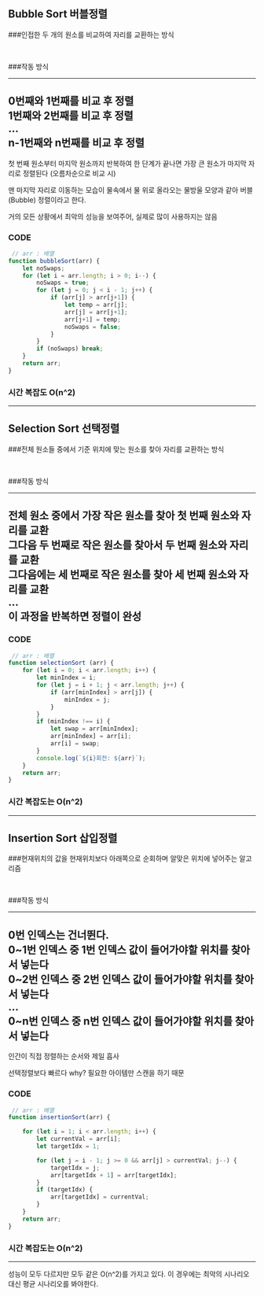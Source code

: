 ## Bubble Sort 버블정렬
###인접한 두 개의 원소를 비교하여 자리를 교환하는 방식

<br/>

###작동 방식

---
0번째와 1번째를 비교 후 정렬<br/>
1번째와 2번째를 비교 후 정렬<br/>
...<br/>
n-1번째와 n번째를 비교 후 정렬
---

첫 번째 원소부터 마지막 원소까지 반복하여 한 단계가 끝나면 가장 큰 원소가 마지막 자리로 정렬된다 (오름차순으로 비교 시)
<br/>

맨 마지막 자리로 이동하는 모습이 물속에서 물 위로 올라오는 물방울 모양과 같아 버블(Bubble) 정렬이라고 한다.
<br/>

거의 모든 상황에서 최악의 성능을 보여주어, 실제로 많이 사용하지는 않음
<br/>

### CODE

```js
 // arr : 배열
function bubbleSort(arr) {
    let noSwaps;
    for (let i = arr.length; i > 0; i--) {
        noSwaps = true;
        for (let j = 0; j < i - 1; j++) {
            if (arr[j] > arr[j+1]) {
                let temp = arr[j];
                arr[j] = arr[j+1];
                arr[j+1] = temp;
                noSwaps = false;
            }
        }
        if (noSwaps) break;
    }
    return arr;
}
```

### 시간 복잡도 O(n^2)

---

## Selection Sort 선택정렬

###전체 원소들 중에서 기준 위치에 맞는 원소를 찾아 자리를 교환하는 방식

<br/>

###작동 방식

---
전체 원소 중에서 가장 작은 원소를 찾아 첫 번째 원소와 자리를 교환<br/>
그다음 두 번째로 작은 원소를 찾아서 두 번째 원소와 자리를 교환<br/>
그다음에는 세 번째로 작은 원소를 찾아 세 번째 원소와 자리를 교환<br/>
...<br/>
이 과정을 반복하면 정렬이 완성<br/>
---

### CODE

```js
 // arr : 배열
function selectionSort (arr) {
    for (let i = 0; i < arr.length; i++) {
        let minIndex = i;
        for (let j = i + 1; j < arr.length; j++) {
            if (arr[minIndex] > arr[j]) {
                minIndex = j;
            }
        }
        if (minIndex !== i) {
            let swap = arr[minIndex];
            arr[minIndex] = arr[i];
            arr[i] = swap;
        }
        console.log(`${i}회전: ${arr}`);
    }
    return arr;
}
```

### 시간 복잡도는 O(n^2)

---

## Insertion Sort 삽입정렬
###현재위치의 값을 현재위치보다 아래쪽으로 순회하며 알맞은 위치에 넣어주는 알고리즘

<br/>

###작동 방식

---
0번 인덱스는 건너뛴다.<br/>
0~1번 인덱스 중 1번 인덱스 값이 들어가야할 위치를 찾아서 넣는다<br/>
0~2번 인덱스 중 2번 인덱스 값이 들어가야할 위치를 찾아서 넣는다<br/>
…<br/>
0~n번 인덱스 중 n번 인덱스 값이 들어가야할 위치를 찾아서 넣는다<br/>
---

인간이 직접 정렬하는 순서와 제일 흡사
<br/>

선택정렬보다 빠르다 why? 필요한 아이템만 스캔을 하기 때문
<br/>

### CODE

```js
 // arr : 배열
function insertionSort(arr) {

    for (let i = 1; i < arr.length; i++) {
        let currentVal = arr[i];
        let targetIdx = 1;

        for (let j = i - 1; j >= 0 && arr[j] > currentVal; j--) {
            targetIdx = j;
            arr[targetIdx + 1] = arr[targetIdx];
        }
        if (targetIdx) {
            arr[targetIdx] = currentVal;
        }
    }
    return arr;
}
```

### 시간 복잡도는 O(n^2)

---

성능이 모두 다르지만 모두 같은 O(n^2)를 가지고 있다.
이 경우에는 최악의 시나리오 대신 평균 시나리오를 봐야한다.
